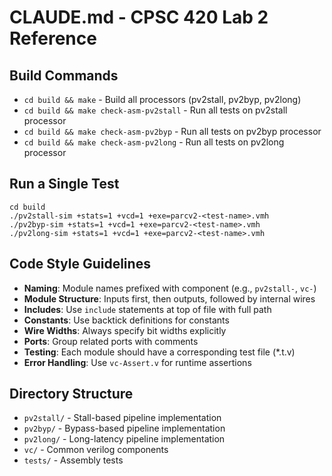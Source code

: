 # CLAUDE.md - CPSC 420 Lab 2 Reference

## Build Commands
- `cd build && make` - Build all processors (pv2stall, pv2byp, pv2long)
- `cd build && make check-asm-pv2stall` - Run all tests on pv2stall processor
- `cd build && make check-asm-pv2byp` - Run all tests on pv2byp processor
- `cd build && make check-asm-pv2long` - Run all tests on pv2long processor

## Run a Single Test
```
cd build
./pv2stall-sim +stats=1 +vcd=1 +exe=parcv2-<test-name>.vmh
./pv2byp-sim +stats=1 +vcd=1 +exe=parcv2-<test-name>.vmh
./pv2long-sim +stats=1 +vcd=1 +exe=parcv2-<test-name>.vmh
```

## Code Style Guidelines
- **Naming**: Module names prefixed with component (e.g., `pv2stall-`, `vc-`)
- **Module Structure**: Inputs first, then outputs, followed by internal wires
- **Includes**: Use `include` statements at top of file with full path
- **Constants**: Use backtick definitions for constants
- **Wire Widths**: Always specify bit widths explicitly
- **Ports**: Group related ports with comments
- **Testing**: Each module should have a corresponding test file (*.t.v)
- **Error Handling**: Use `vc-Assert.v` for runtime assertions

## Directory Structure
- `pv2stall/` - Stall-based pipeline implementation
- `pv2byp/` - Bypass-based pipeline implementation  
- `pv2long/` - Long-latency pipeline implementation
- `vc/` - Common verilog components
- `tests/` - Assembly tests